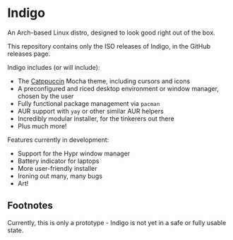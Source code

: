 # Indigo

An Arch-based Linux distro, designed to look good right out of the box.

This repository contains only the ISO releases of Indigo, in the GitHub releases page.


Indigo includes (or will include):
- The [Catppuccin](https://github.com/catppuccin/catppuccin) Mocha theme, including cursors and icons
- A preconfigured and riced desktop environment or window manager, chosen by the user
- Fully functional package management via `pacman`
- AUR support with `yay` or other similar AUR helpers
- Incredibly modular installer, for the tinkerers out there
- Plus much more!

Features currently in development:
- Support for the Hypr window manager
- Battery indicator for laptops
- More user-friendly installer
- Ironing out many, many bugs
- Art!



## Footnotes

Currently, this is only a prototype - Indigo is not yet in a safe or fully usable state.
